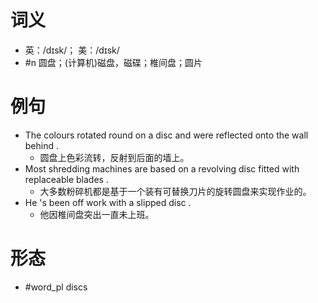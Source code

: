 # 词义
- 英：/dɪsk/； 美：/dɪsk/
- #n 圆盘；(计算机)磁盘，磁碟；椎间盘；圆片
# 例句
- The colours rotated round on a disc and were reflected onto the wall behind .
	- 圆盘上色彩流转，反射到后面的墙上。
- Most shredding machines are based on a revolving disc fitted with replaceable blades .
	- 大多数粉碎机都是基于一个装有可替换刀片的旋转圆盘来实现作业的。
- He 's been off work with a slipped disc .
	- 他因椎间盘突出一直未上班。
# 形态
- #word_pl discs
